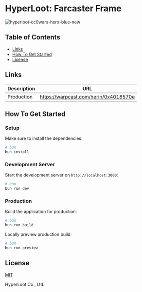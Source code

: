 # HyperLoot: Farcaster Frame
![hyperloot-cc0wars-hero-blue-new](https://github.com/hyperloot-nft/hyperloot-frame/assets/3419259/773a9202-5988-4126-864b-1aeb205ada47)

## Table of Contents
- [Links](#links)
- [How To Get Started](#how-to-getting-started)
- [License](#license)

## Links
| Description | URL                     |
| ----------- | ----------------------- |
| Production  | https://warpcast.com/herin/0x4018570e    |

## How To Get Started

### Setup
Make sure to install the dependencies:

```bash
# bun
bun install
```

### Development Server
Start the development server on `http://localhost:3000`:

```bash
# bun
bun run dev
```

### Production
Build the application for production:

```bash
# bun
bun run build
```

Locally preview production build:

```bash
# bun
bun run preview
```

## License
[MIT](https://github.com/hyperloot-nft/hyperloot-frame/blob/main/LICENSE)

HyperLoot Co., Ltd.
